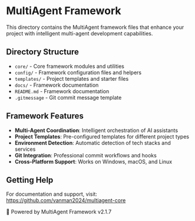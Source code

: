 # MultiAgent Framework

This directory contains the MultiAgent framework files that enhance your project with intelligent multi-agent development capabilities.

## Directory Structure

- `core/` - Core framework modules and utilities
- `config/` - Framework configuration files and helpers
- `templates/` - Project templates and starter files
- `docs/` - Framework documentation
- `README.md` - Framework documentation
- `.gitmessage` - Git commit message template

## Framework Features

- **Multi-Agent Coordination**: Intelligent orchestration of AI assistants
- **Project Templates**: Pre-configured templates for different project types
- **Environment Detection**: Automatic detection of tech stacks and services
- **Git Integration**: Professional commit workflows and hooks
- **Cross-Platform Support**: Works on Windows, macOS, and Linux

## Getting Help

For documentation and support, visit: https://github.com/vanman2024/multiagent-core

🤖 Powered by MultiAgent Framework v2.1.7
